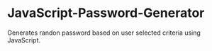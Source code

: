 # JavaScript-Password-Generator
Generates randon password based on user selected criteria using JavaScript.
